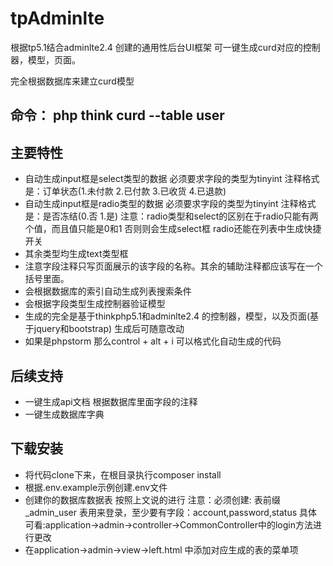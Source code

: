 # tpAdminlte
根据tp5.1结合adminlte2.4 创建的通用性后台UI框架 可一键生成curd对应的控制器，模型，页面。

完全根据数据库来建立curd模型

## 命令： php think curd --table user

## **主要特性**
- 自动生成input框是select类型的数据 必须要求字段的类型为tinyint 注释格式是：订单状态(1.未付款 2.已付款 3.已收货 4.已退款)
- 自动生成input框是radio类型的数据 必须要求字段的类型为tinyint 注释格式是：是否冻结(0.否 1.是) 注意：radio类型和select的区别在于radio只能有两个值，而且值只能是0和1 否则则会生成select框  radio还能在列表中生成快捷开关
- 其余类型均生成text类型框
- 注意字段注释只写页面展示的该字段的名称。其余的辅助注释都应该写在一个括号里面。
- 会根据数据库的索引自动生成列表搜索条件
- 会根据字段类型生成控制器验证模型
- 生成的完全是基于thinkphp5.1和adminlte2.4 的控制器，模型，以及页面(基于jquery和bootstrap) 生成后可随意改动
- 如果是phpstorm 那么control + alt + i 可以格式化自动生成的代码

## **后续支持**
- 一键生成api文档 根据数据库里面字段的注释
- 一键生成数据库字典

## **下载安装**
- 将代码clone下来，在根目录执行composer install
- 根据.env.example示例创建.env文件
- 创建你的数据库数据表 按照上文说的进行 注意：必须创建: 表前缀_admin_user  表用来登录，至少要有字段：account,password,status  具体可看:application->admin->controller->CommonController中的login方法进行更改
- 在application->admin->view->left.html 中添加对应生成的表的菜单项
